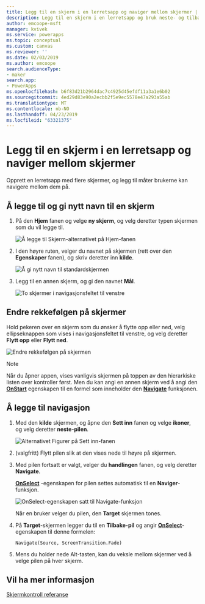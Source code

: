 ```yaml
---
title: Legg til en skjerm i en lerretsapp og naviger mellom skjermer | Microsoft Docs
description: Legg til en skjerm i en lerretsapp og bruk neste- og tilbake-pilene til å veksle mellom skjermer i PowerApps
author: emcoope-msft
manager: kvivek
ms.service: powerapps
ms.topic: conceptual
ms.custom: canvas
ms.reviewer: ''
ms.date: 02/03/2019
ms.author: emcoope
search.audienceType:
- maker
search.app:
- PowerApps
ms.openlocfilehash: b6f83d21b2964dac7c4925d45efdf11a3a1e6b02
ms.sourcegitcommit: 4ed29d83e90a2ecbb2f5e9ec5578e47a293a55ab
ms.translationtype: MT
ms.contentlocale: nb-NO
ms.lasthandoff: 04/23/2019
ms.locfileid: "63321375"
---
```

# <a name="add-a-screen-to-a-canvas-app-and-navigate-between-screens"></a>Legg til en skjerm i en lerretsapp og naviger mellom skjermer

Opprett en lerretsapp med flere skjermer, og legg til måter brukerne kan navigere mellom dem på.

## <a name="add-and-rename-a-screen"></a>Å legge til og gi nytt navn til en skjerm

1. På den **Hjem** fanen og velge **ny skjerm**, og velg deretter typen skjermen som du vil legge til.

    ![Å legge til Skjerm-alternativet på Hjem-fanen](./media/add-screen-context-variables/add-screen.png)

2. I den høyre ruten, velger du navnet på skjermen (rett over den **Egenskaper** fanen), og skriv deretter inn **kilde**.

    ![Å gi nytt navn til standardskjermen](./media/add-screen-context-variables/name-source-screen.png)

3. Legg til en annen skjerm, og gi den navnet **Mål**.

    ![To skjermer i navigasjonsfeltet til venstre](./media/add-screen-context-variables/two-screens-in-nav.png)

## <a name="reorder-screens"></a>Endre rekkefølgen på skjermer

Hold pekeren over en skjerm som du ønsker å flytte opp eller ned, velg ellipseknappen som vises i navigasjonsfeltet til venstre, og velg deretter **Flytt opp** eller **Flytt ned**.

![Endre rekkefølgen på skjermen](./media/add-screen-context-variables/reorder-screen.png)

> [!NOTE]
> Når du åpner appen, vises vanligvis skjermen på toppen av den hierarkiske listen over kontroller først. Men du kan angi en annen skjerm ved å angi den **[OnStart](controls/control-screen.md)** egenskapen til en formel som inneholder den **[Navigate](functions/function-navigate.md)** funksjonen.

## <a name="add-navigation"></a>Å legge til navigasjon

1. Med den **kilde** skjermen, og åpne den **Sett inn** fanen og velge **ikoner**, og velg deretter **neste-pilen**.  

    ![Alternativet Figurer på Sett inn-fanen](./media/add-screen-context-variables/add-next-arrow.png)

2. (valgfritt) Flytt pilen slik at den vises nede til høyre på skjermen.

3. Med pilen fortsatt er valgt, velger du **handlingen** fanen, og velg deretter **Navigate**.

    **[OnSelect](controls/properties-core.md)** -egenskapen for pilen settes automatisk til en **Naviger**-funksjon.

    ![OnSelect-egenskapen satt til Navigate-funksjon](./media/add-screen-context-variables/onselect-default.png)

    Når en bruker velger du pilen, den **Target** skjermen tones.

4. På **Target**-skjermen legger du til en **Tilbake-pil** og angir **[OnSelect](controls/properties-core.md)**-egenskapen til denne formelen:

    `Navigate(Source, ScreenTransition.Fade)`

5. Mens du holder nede Alt-tasten, kan du veksle mellom skjermer ved å velge pilen på hver skjerm.

## <a name="more-information"></a>Vil ha mer informasjon

[Skjermkontroll referanse](controls/control-screen.md)